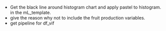- Get the black line around histogram chart and apply pastel to histogram. in the mL_template.
- give the reason why not to include the fruit production variables.
- get pipeline for df_vif


